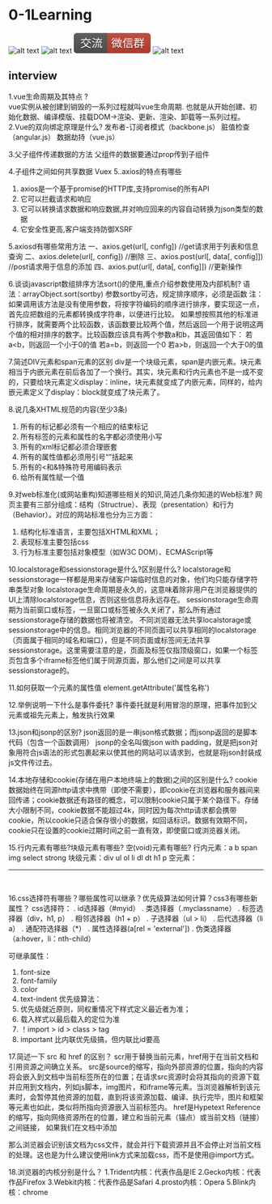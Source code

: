# 0-1Learning

![alt text](../../static/common/svg/luoxiaosheng.svg "公众号")
![alt text](../../static/common/svg/luoxiaosheng_learning.svg "学习")
![alt text](../../static/common/svg/luoxiaosheng_wechat.svg "微信")
![alt text](../../static/common/svg/luoxiaosheng_gitee.svg "码云")

## interview

1.vue生命周期及其特点 ?  
vue实例从被创建到销毁的一系列过程就叫vue生命周期. 也就是从开始创建、初始化数据、编译模版、挂载DOM→渲染、更新、渲染、卸载等一系列过程。
2.Vue的双向绑定原理是什么?
发布者-订阅者模式（backbone.js）
脏值检查（angular.js） 
数据劫持（vue.js）

3.父子组件传递数据的方法
父组件的数据要通过prop传到子组件

4.子组件之间如何共享数据
Vuex
5..axios的特点有哪些
1.	axios是一个基于promise的HTTP库,支持promise的所有API
2.	它可以拦截请求和响应
3.	它可以转换请求数据和响应数据,并对响应回来的内容自动转换为json类型的数据
4.	它安全性更高,客户端支持防御XSRF

5.axiosd有哪些常用方法
一、axios.get(url[, config])   //get请求用于列表和信息查询
二、axios.delete(url[, config])  //删除
三、axios.post(url[, data[, config]])  //post请求用于信息的添加
四、axios.put(url[, data[, config]])  //更新操作

6.谈谈javascript数组排序方法sort()的使用,重点介绍参数使用及内部机制?
语法：arrayObject.sort(sortby)
参数sortby可选，规定排序顺序，必须是函数
注：如果调用该方法是没有使用参数，将按字符编码的顺序进行排序，要实现这一点，首先应把数组的元素都转换成字符串，以便进行比较。
如果想按照其他的标准进行排序，就需要两个比较函数，该函数要比较两个值，然后返回一个用于说明这两个值的相对排序的数字。比较函数应该具有两个参数a和b，其返回值如下：
若a<b，则返回一个小于0的值
若a=b，则返回一个0
若a>b，则返回一个大于0的值

7.简述DIV元素和span元素的区别
div是一个块级元素，span是内嵌元素。块元素相当于内嵌元素在前后各加了一个换行。其实，块元素和行内元素也不是一成不变的，只要给块元素定义display：inline，块元素就变成了内嵌元素，同样的，给内嵌元素定义了display：block就变成了块元素了。

8.说几条XHTML规范的内容(至少3条)
1.	所有的标记都必须有一个相应的结束标记
2.	所有标签的元素和属性的名字都必须使用小写
3.	所有的xml标记都必须合理嵌套
4.	所有的属性值都必须用引号“”括起来
5.	所有的<和&特殊符号用编码表示
6.	给所有属性赋一个值

9.对web标准化(或网站重构)知道哪些相关的知识,简述几条你知道的Web标准?
网页主要有三部分组成：结构（Structrue）、表现（presentation）和行为（Behavior）。对应的网站标准也分为三方面：
1.	结构化标准语言，主要包括XHTML和XML；
2.	表现标准主要包括css
3.	行为标准主要包括对象模型（如W3C  DOM）、ECMAScript等

10.localstorage和sessionstorage是什么?区别是什么?
localstorage和sessionstorage一样都是用来存储客户端临时信息的对象，他们均只能存储字符串类型对象
localstorage生命周期是永久的，这意味着除非用户在浏览器提供的UI上清除localstorage信息，否则这些信息将永远存在。
sessionstorage生命周期为当前窗口或标签，一旦窗口或标签被永久关闭了，那么所有通过sessionstorage存储的数据也将被清空。
不同浏览器无法共享localstorage或sessionstorage中的信息。相同浏览器的不同页面可以共享相同的localstorage（页面属于相同的域名和端口），但是不同页面或标签间无法共享sessionstorage。这里需要注意的是，页面及标签仅指顶级窗口，如果一个标签页包含多个iframe标签他们属于同源页面，那么他们之间是可以共享sessionstorage的。

11.如何获取一个元素的属性值
element.getAttribute('属性名称')

12.举例说明一下什么是事件委托?
事件委托就是利用冒泡的原理，把事件加到父元素或祖先元素上，触发执行效果

13.json和jsonp的区别?
json返回的是一串json格式数据；而jsonp返回的是脚本代码（包含一个函数调用）
jsonp的全名叫做json with padding，就是把json对象用符合js语法的形式包裹起来以使其他的网站可以请求到，也就是将json封装成js文件传过去。

14.本地存储和cookie(存储在用户本地终端上的数据)之间的区别是什么?
cookie数据始终在同源http请求中携带（即使不需要），即cookie在浏览器和服务器间来回传递；cookie数据还有路径的概念，可以限制cookie只属于某个路径下。存储大小限制不同，cookie数据不能超过4k，同时因为每次http请求都会携带cookie，所以cookie只适合保存很小的数据，如回话标识。数据有效期不同，cookie只在设置的cookie过期时间之前一直有效，即使窗口或浏览器关闭。

15.行内元素有哪些?块级元素有哪些? 空(void)元素有哪些?
行内元素：a b span img select strong    块级元素：div ul ol li dl dt h1 p 空元素： <br> <hr> <img> <link> <meta>

16.css选择符有哪些？哪些属性可以继承？优先级算法如何计算？css3有哪些新属性？
css选择符：
.	id选择器（#myid）
.	类选择器（.myclassname）
.	标签选择器（div，h1, p）
.	相邻选择器（h1 + p）
.	子选择器（ul > li）
.	后代选择器（li a）
.	通配符选择器（*）
.	属性选择器(a[rel = 'external'])
.	伪类选择器（a:hover，li：nth-child）

可继承属性：
1.	font-size
2.	font-family
3.	color
4.	text-indent
优先级算法：
1.	优先级就近原则，同权重情况下样式定义最近者为准；
2.	载入样式以最后载入的定位为准
3.	！import > id > class > tag
4.	important 比内联优先级搞，但内联比id要高


17.简述一下 src 和 href 的区别？
scr用于替换当前元素，href用于在当前文档和引用资源之间确立关系。
src是source的缩写，指向外部资源的位置，指向的内容将会嵌入到文档中当前标签所在的位置；在请求src资源时会将其指向的资源下载并应用到文档内，列如js脚本，img图片，和iframe等元素。当浏览器解析到该元素时，会暂停其他资源的加载，直到将该资源加载、编译、执行完毕，图片和框架等元素也如此，类似将所指向资源嵌入当前标签内。
href是Hypetext Reference的缩写，指向网络资源所在的位置，建立和当前元素（锚点）或当前文档（链接）之间链接，
如果我们在文档中添加
<link href="common.css" rel="stylesheet"/>
那么浏览器会识别该文档为css文件，就会并行下载资源并且不会停止对当前文档的处理。这也是为什么建议使用link方式来加载css，而不是使用@import方式。

18.浏览器的内核分别是什么？
1.Trident内核：代表作品是IE
2.Gecko内核：代表作品Firefox
3.Webkit内核：代表作品是Safari
4.prosto内核：Opera
5.Blink内核：chrome



